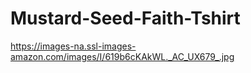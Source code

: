 # Mustard-Seed-Faith-Tshirt
https://images-na.ssl-images-amazon.com/images/I/619b6cKAkWL._AC_UX679_.jpg
